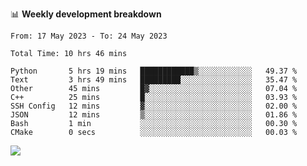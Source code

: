 📊 **Weekly development breakdown**
<!--START_SECTION:waka-->

```text
From: 17 May 2023 - To: 24 May 2023

Total Time: 10 hrs 46 mins

Python       5 hrs 19 mins   ████████████▒░░░░░░░░░░░░   49.37 %
Text         3 hrs 49 mins   █████████░░░░░░░░░░░░░░░░   35.47 %
Other        45 mins         █▓░░░░░░░░░░░░░░░░░░░░░░░   07.04 %
C++          25 mins         █░░░░░░░░░░░░░░░░░░░░░░░░   03.93 %
SSH Config   12 mins         ▓░░░░░░░░░░░░░░░░░░░░░░░░   02.00 %
JSON         12 mins         ▒░░░░░░░░░░░░░░░░░░░░░░░░   01.86 %
Bash         1 min           ░░░░░░░░░░░░░░░░░░░░░░░░░   00.30 %
CMake        0 secs          ░░░░░░░░░░░░░░░░░░░░░░░░░   00.03 %
```

<!--END_SECTION:waka-->
![](https://komarev.com/ghpvc/?username=callanwu)
